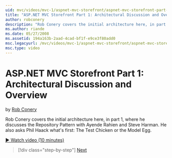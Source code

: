 ```yaml
---
uid: mvc/videos/mvc-1/aspnet-mvc-storefront/aspnet-mvc-storefront-part-1-architectural-discussion-and-overview
title: "ASP.NET MVC Storefront Part 1: Architectural Discussion and Overview | Microsoft Docs"
author: robconery
description: "Rob Conery covers the initial architecture here, in part 1, where he discusses the Repository Pattern with Ayende Rahien and Steve Harman. He also asks Phil..."
ms.author: riande
ms.date: 05/27/2008
ms.assetid: 194a163b-2aad-4cad-bf1f-e9ce3f80add0
msc.legacyurl: /mvc/videos/mvc-1/aspnet-mvc-storefront/aspnet-mvc-storefront-part-1-architectural-discussion-and-overview
msc.type: video
---
```

# ASP.NET MVC Storefront Part 1: Architectural Discussion and Overview

by [Rob Conery](https://github.com/robconery)

Rob Conery covers the initial architecture here, in part 1, where he discusses the Repository Pattern with Ayende Rahien and Steve Harman. He also asks Phil Haack what's first: The Test Chicken or the Model Egg.

[&#9654; Watch video (10 minutes)](https://channel9.msdn.com/Blogs/ASP-NET-Site-Videos/aspnet-mvc-storefront-part-1-architectural-discussion-and-overview)

> [!div class="step-by-step"]
> [Next](aspnet-mvc-storefront-part-2-the-repository-pattern.md)
